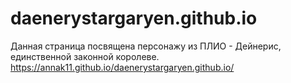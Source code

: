 # daenerystargaryen.github.io
Данная страница посвящена персонажу из ПЛИО - Дейнерис, единственной законной королеве. 
https://annak11.github.io/daenerystargaryen.github.io/

